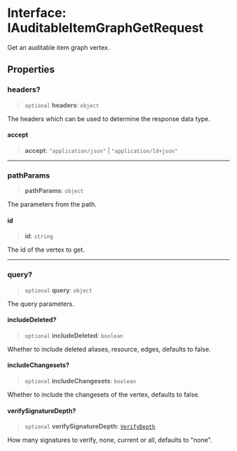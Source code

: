 # Interface: IAuditableItemGraphGetRequest

Get an auditable item graph vertex.

## Properties

### headers?

> `optional` **headers**: `object`

The headers which can be used to determine the response data type.

#### accept

> **accept**: `"application/json"` \| `"application/ld+json"`

***

### pathParams

> **pathParams**: `object`

The parameters from the path.

#### id

> **id**: `string`

The id of the vertex to get.

***

### query?

> `optional` **query**: `object`

The query parameters.

#### includeDeleted?

> `optional` **includeDeleted**: `boolean`

Whether to include deleted aliases, resource, edges, defaults to false.

#### includeChangesets?

> `optional` **includeChangesets**: `boolean`

Whether to include the changesets of the vertex, defaults to false.

#### verifySignatureDepth?

> `optional` **verifySignatureDepth**: [`VerifyDepth`](../type-aliases/VerifyDepth.md)

How many signatures to verify, none, current or all, defaults to "none".
